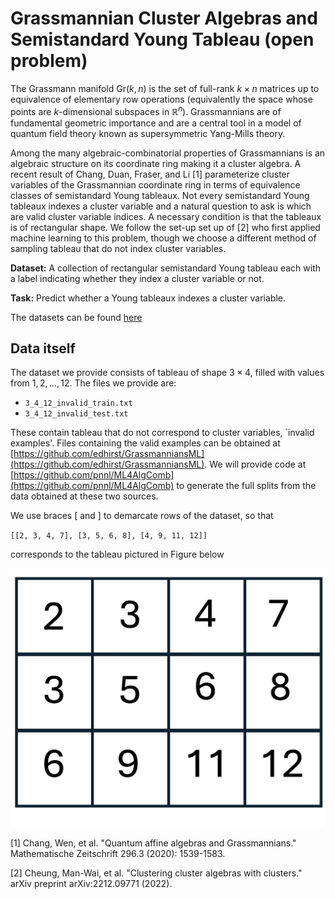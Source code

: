 # Grassmannian Cluster Algebras and Semistandard Young Tableau (open problem)

The Grassmann manifold $\text{Gr}(k,n)$ is the set of full-rank $k \times n$ matrices up to equivalence of elementary row operations (equivalently the space whose points are $k$-dimensional subspaces in $\mathbb{R}^n$). Grassmannians are of fundamental geometric importance and are a central tool in a model of quantum field theory known as supersymmetric Yang-Mills theory. 

Among the many algebraic-combinatorial properties of Grassmannians is an algebraic structure on its coordinate ring making it a cluster algebra. A recent result of Chang, Duan, Fraser, and Li \[1\] parameterize cluster variables of the Grassmannian coordinate ring in terms of equivalence classes of semistandard Young tableaux. Not every semistandard Young tableaux indexes a cluster variable and a natural question to ask is which are valid cluster variable indices. A necessary condition is that the tableaux is of rectangular shape. We follow the set-up set up of \[2\] who first applied machine learning to this problem, though we choose a different method of sampling tableau that do not index cluster variables.

**Dataset:** A collection of rectangular semistandard Young tableau each with a label indicating whether they index a cluster variable or not.

**Task:** Predict whether a Young tableaux indexes a cluster variable.

The datasets can be found [here](https://drive.google.com/file/d/1Dd4PAOgm7bAtXSGmQW81OE-O_7dS7qU_/view?usp=sharing)

## Data itself

The dataset we provide consists of tableau of shape $3 \times 4$, filled with values from $1,2,\dots,12$. The files we provide are: 
- ``3_4_12_invalid_train.txt``
- ``3_4_12_invalid_test.txt``

These contain tableau that do not correspond to cluster variables, `invalid examples'. Files containing the valid examples can be obtained at [https://github.com/edhirst/GrassmanniansML](https://github.com/edhirst/GrassmanniansML). We will provide code at [https://github.com/pnnl/ML4AlgComb](https://github.com/pnnl/ML4AlgComb) to generate the full splits from the data obtained at these two sources.

We use braces $[$ and $]$ to demarcate rows of the dataset, so that

``[[2, 3, 4, 7], [3, 5, 6, 8], [4, 9, 11, 12]]``

corresponds to the tableau pictured in Figure below

![image](fig-grassmannian-tableau-example.png) 

\[1\] Chang, Wen, et al. "Quantum affine algebras and Grassmannians." Mathematische Zeitschrift 296.3 (2020): 1539-1583.

\[2\] Cheung, Man-Wai, et al. "Clustering cluster algebras with clusters." arXiv preprint arXiv:2212.09771 (2022).

